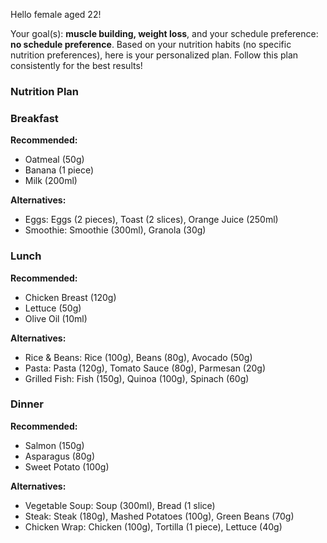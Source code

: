 Hello female aged 22!

Your goal(s): **muscle building, weight loss**, and your schedule preference: **no schedule preference**.
Based on your nutrition habits (no specific nutrition preferences), here is your personalized plan.
Follow this plan consistently for the best results!

### Nutrition Plan

### Breakfast

**Recommended:**
- Oatmeal (50g)
- Banana (1 piece)
- Milk (200ml)

**Alternatives:**
- Eggs: Eggs (2 pieces), Toast (2 slices), Orange Juice (250ml)
- Smoothie: Smoothie (300ml), Granola (30g)

### Lunch

**Recommended:**
- Chicken Breast (120g)
- Lettuce (50g)
- Olive Oil (10ml)

**Alternatives:**
- Rice & Beans: Rice (100g), Beans (80g), Avocado (50g)
- Pasta: Pasta (120g), Tomato Sauce (80g), Parmesan (20g)
- Grilled Fish: Fish (150g), Quinoa (100g), Spinach (60g)

### Dinner

**Recommended:**
- Salmon (150g)
- Asparagus (80g)
- Sweet Potato (100g)

**Alternatives:**
- Vegetable Soup: Soup (300ml), Bread (1 slice)
- Steak: Steak (180g), Mashed Potatoes (100g), Green Beans (70g)
- Chicken Wrap: Chicken (100g), Tortilla (1 piece), Lettuce (40g)


